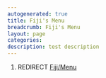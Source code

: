 ```yaml
---
autogenerated: true
title: Fiji's Menu
breadcrumb: Fiji's Menu
layout: page
categories: 
description: test description
---
```


1.  REDIRECT [Fiji/Menu](Fiji/Menu )
